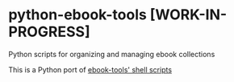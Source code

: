 # python-ebook-tools [WORK-IN-PROGRESS]
Python scripts for organizing and managing ebook collections

This is a Python port of [ebook-tools' shell scripts](https://github.com/na--/ebook-tools)
